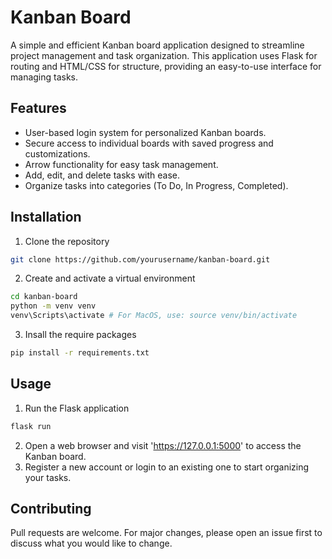 # Kanban Board
A simple and efficient Kanban board application designed to streamline project management and task organization. This application uses Flask for routing and HTML/CSS for structure, providing an easy-to-use interface for managing tasks.

## Features
- User-based login system for personalized Kanban boards.
- Secure access to individual boards with saved progress and customizations.
- Arrow functionality for easy task management.
- Add, edit, and delete tasks with ease.
- Organize tasks into categories (To Do, In Progress, Completed).

## Installation
1. Clone the repository

```bash
git clone https://github.com/yourusername/kanban-board.git
```
2. Create and activate a virtual environment

```bash
cd kanban-board
python -m venv venv
venv\Scripts\activate # For MacOS, use: source venv/bin/activate
```
3. Insall the require packages

```bash
pip install -r requirements.txt
```
## Usage
1. Run the Flask application

```bash
flask run
```
2. Open a web browser and visit 'https://127.0.0.1:5000' to access the Kanban board.
3. Register a new account or login to an existing one to start organizing your tasks.

## Contributing
Pull requests are welcome. For major changes, please open an issue first to discuss what you would like to change.
